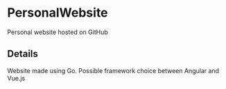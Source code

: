 # PersonalWebsite
Personal website hosted on GitHub
## Details
Website made using Go. Possible framework choice between Angular and Vue.js
